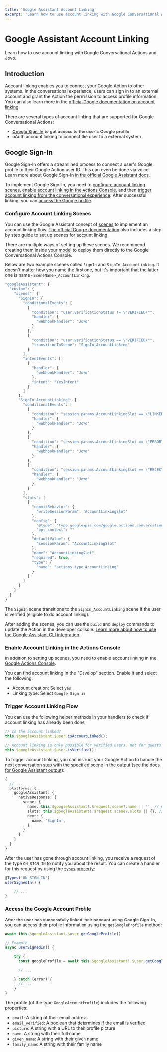 ```yaml
---
title: 'Google Assistant Account Linking'
excerpt: 'Learn how to use account linking with Google Conversational Actions and Jovo.'
---
```


# Google Assistant Account Linking

Learn how to use account linking with Google Conversational Actions and Jovo.

## Introduction

Account linking enables you to connect your Google Action to other systems. In the conversational experience, users can sign in to an external account and grant the Action the permission to access profile information. You can also learn more in the [official Google documentation on account linking](https://developers.google.com/assistant/identity).

There are several types of account linking that are supported for Google Conversational Actions:

- [Google Sign-In](#google-sign-in) to get access to the user's Google profile
- oAuth account linking to connect the user to a external system

## Google Sign-In

Google Sign-In offers a streamlined process to connect a user's Google profile to their Google Action user ID. This can even be done via voice. Learn more about Google Sign-In [in the official Google Assistant docs](https://developers.google.com/assistant/identity/google-sign-in).

To implement Google Sign-In, you need to [configure account linking scenes](#configure-account-linking-scenes), [enable account linking in the Actions Console](#enable-account-linking-in-the-actions-console), and then [trigger account linking from the conversational experience](#trigger-account-linking-flow). After successful linking, you can [access the Google profile](#access-the-google-account-profile).

### Configure Account Linking Scenes

You can use the Google Assistant concept of [scenes](./scenes.md) to implement an account linking flow. [The official Google documentation](https://developers.google.com/assistant/identity/google-sign-in) also includes a step by step guide to set up scenes for account linking.

There are multiple ways of setting up these scenes. We recommend creating them inside your [model](https://v4.jovo.tech/marketplace/platform-googleassistant/model) to deploy them directly to the Google Conversational Actions Console.

Below are two example scenes called `SignIn` and `SignIn_AccountLinking`. It doesn't matter how you name the first one, but it's important that the latter one is name `<SceneName>_AccountLinking`.

```javascript
"googleAssistant": {
  "custom": {
    "scenes": {
      "SignIn": {
        "conditionalEvents": [
          {
            "condition": "user.verificationStatus != \"VERIFIED\"",
            "handler": {
              "webhookHandler": "Jovo"
            }
          },
          {
            "condition": "user.verificationStatus == \"VERIFIED\"",
            "transitionToScene": "SignIn_AccountLinking"
          }
        ],
        "intentEvents": [
          {
            "handler": {
              "webhookHandler": "Jovo"
            },
            "intent": "YesIntent"
          }
        ]
      },
      "SignIn_AccountLinking": {
        "conditionalEvents": [
          {
            "condition": "session.params.AccountLinkingSlot == \"LINKED\"",
            "handler": {
              "webhookHandler": "Jovo"
            }
          },
          {
            "condition": "session.params.AccountLinkingSlot == \"ERROR\"",
            "handler": {
              "webhookHandler": "Jovo"
            }
          },
          {
            "condition": "session.params.AccountLinkingSlot == \"REJECTED\"",
            "handler": {
              "webhookHandler": "Jovo"
            }
          }
        ],
        "slots": [
          {
            "commitBehavior": {
              "writeSessionParam": "AccountLinkingSlot"
            },
            "config": {
              "@type": "type.googleapis.com/google.actions.conversation.v3.SignInSpec",
              "opt_context": ""
            },
            "defaultValue": {
              "sessionParam": "AccountLinkingSlot"
            },
            "name": "AccountLinkingSlot",
            "required": true,
            "type": {
              "name": "actions.type.AccountLinking"
            }
          }
        ]
      }
    }
  }
}
```

The `SignIn` scene transitions to the `SignIn_AccountLinking` scene if the user is verified (eligible to do account linking).

After adding the scenes, you can use the `build` and `deploy` commands to update the Action in the developer console. [Learn more about how to use the Google Assistant CLI integration](https://v4.jovo.tech/marketplace/platform-googleassistant/project-config).

### Enable Account Linking in the Actions Console

In addition to setting up scenes, you need to enable account linking in the [Google Actions Console](https://console.actions.google.com/).

You can find account linking in the "Develop" section. Enable it and select the following:

- Account creation: Select `yes`
- Linking type: Select `Google Sign in`

### Trigger Account Linking Flow

You can use the following helper methods in your handlers to check if account linking has already been done:

```typescript
// Is the account linked?
this.$googleAssistant.$user.isAccountLinked();

// Account linking is only possible for verified users, not for guests
this.$googleAssistant.$user.isVerified();
```

To trigger account linking, you can instruct your Google Action to handle the next conversation step with the specified scene in the output ([see the docs for Google Assistant output](https://v4.jovo.tech/marketplace/platform-googleassistant/output)):

```typescript
{
  // ...
  platforms: {
    googleAssistant: {
      nativeResponse: {
        scene: {
          name: this.$googleAssistant!.$request.scene?.name || '', // Current scene
          slots: this.$googleAssistant!.$request.scene?.slots || {}, // Current slots
          next: {
            name: 'SignIn',
          }
        }
      }
    }
  }
}
```

After the user has gone through account linking, you receive a request of the type `ON_SIGN_IN` to notify you about the result. You can create a handler for this request by using the [`types` property](https://v4.jovo.tech/docs/handlers#types):

```typescript
@Types('ON_SIGN_IN')
userSignedIn() {

    // ...
}
```

### Access the Google Account Profile

After the user has successfully linked their account using Google Sign-In, you can access their profile information using the `getGoogleProfile` method:

```typescript
await this.$googleAssistant.$user.getGoogleProfile()

// Example
async userSignedIn() {

    try {
      const googleProfile = await this.$googleAssistant!.$user.getGoogleProfile();

      // ...

    } catch (error) {
      // ...
    }
}
```

The profile (of the type `GoogleAccountProfile`) includes the following properties:

- `email`: A string of their email address
- `email_verified`: A boolean that determines if the email is verified
- `picture`: A string with a URL to their profile picture
- `name`: A string with their full name
- `given_name`: A string with their given name
- `family_name`: A string with their family name
